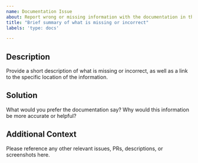```yaml
---
name: Documentation Issue
about: Report wrong or missing information with the documentation in the repo.
title: "Brief summary of what is missing or incorrect"
labels: 'type: docs'

---
```


<!--

Thanks for stopping by to let us know something could be better!

**PLEASE READ**: If you have a support contract with Google, please create an 
issue in the [support console](https://cloud.google.com/support/) instead of 
filing on GitHub. This will ensure a timely response.

Please run down the following list and make sure you've tried the usual "quick fixes":

  - Search the issues already opened: https://github.com/GoogleCloudPlatform/alloydb-go-connector/issues
  - Check for answers on StackOverflow: https://stackoverflow.com/questions/tagged/google-alloydb

If you are still having issues, please include as much information as possible:

--> 
## Description
Provide a short description of what is missing or incorrect, as well as a link to the specific location of the information. 

## Solution
What would you prefer the documentation say? Why would this information be more accurate or helpful? 

## Additional Context
Please reference any other relevant issues, PRs, descriptions, or screenshots here.